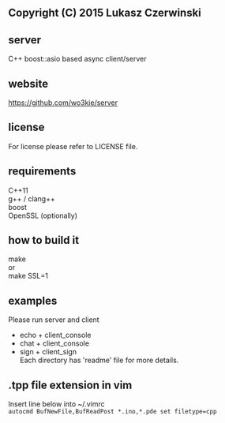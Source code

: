 ## Copyright (C) 2015 Lukasz Czerwinski

## server
C++ boost::asio based async client/server

## website
https://github.com/wo3kie/server

## license
For license please refer to LICENSE file.

## requirements
C++11  
g++ / clang++  
boost  
OpenSSL (optionally)

## how to build it
make  
or  
make SSL=1

## examples
Please run server and client
* echo + client_console
* chat + client_console
* sign + client_sign  
Each directory has 'readme' file for more details.

## .tpp file extension in vim
Insert line below into ~/.vimrc  
`autocmd BufNewFile,BufReadPost *.ino,*.pde set filetype=cpp`

